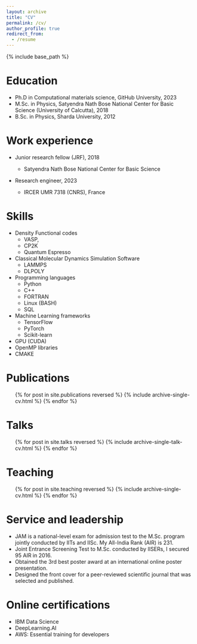 ```yaml
---
layout: archive
title: "CV"
permalink: /cv/
author_profile: true
redirect_from:
  - /resume
---
```


{% include base_path %}

Education
======
* Ph.D in Computational materials science, GitHub University, 2023
* M.Sc. in Physics, Satyendra Nath Bose National Center for Basic Science (University of Calcutta), 2018
* B.Sc. in Physics, Sharda University, 2012

Work experience
======
* Junior research fellow (JRF), 2018
  * Satyendra Nath Bose National Center for Basic Science

* Research engineer, 2023
  * IRCER UMR 7318 (CNRS), France

  
Skills
======
* Density Functional codes
    - VASP,
    - CP2K
    - Quantum Espresso
* Classical Molecular Dynamics Simulation Software
    - LAMMPS
    - DLPOLY
* Programming languages
    - Python
    - C++
    - FORTRAN
    - Linux (BASH)
    - SQL
* Machine Learning frameworks
    - TensorFlow
    - PyTorch
    - Scikit-learn
* GPU (CUDA)
* OpenMP libraries
* CMAKE

Publications
======
  <ul>{% for post in site.publications reversed %}
    {% include archive-single-cv.html %}
  {% endfor %}</ul>
  
Talks
======
  <ul>{% for post in site.talks reversed %}
    {% include archive-single-talk-cv.html  %}
  {% endfor %}</ul>
  
Teaching
======
  <ul>{% for post in site.teaching reversed %}
    {% include archive-single-cv.html %}
  {% endfor %}</ul>
  
Service and leadership
======
* JAM is a national-level exam for admission test to the M.Sc. program jointly conducted by IITs and IISc. My All-India Rank (AIR) is 231.
* Joint Entrance Screening Test to M.Sc. conducted by IISERs, I secured 95 AIR in 2016.
* Obtained the 3rd best poster award at an international online poster presentation.
* Designed the front cover for a peer-reviewed scientific journal that was selected and published.

  
Online certifications
======
* IBM Data Science
* DeepLearning.AI
* AWS: Essential training for developers
